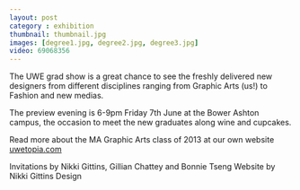 ```yaml
---
layout: post
category : exhibition
thumbnail: thumbnail.jpg
images: [degree1.jpg, degree2.jpg, degree3.jpg]
video: 69068356
---
```

The UWE grad show is a great chance to see the freshly delivered new designers from different disciplines ranging from Graphic Arts (us!) to Fashion and new medias.

The preview evening is 6-9pm Friday 7th June at the Bower Ashton campus, the occasion to meet the new graduates along wine and cupcakes.


Read more about the MA Graphic Arts class of 2013 at our own website
[uwetopia.com](http://www.uwetopia.com)





Invitations by Nikki Gittins, Gillian Chattey and Bonnie Tseng
Website by Nikki Gittins Design
